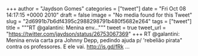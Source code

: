 
+++
author = "Jaydson Gomes"
categories = ["tweet"]
date = "Fri Oct 08 14:17:15 +0000 2010"
draft = false
image = "No media found for this Tweet"
slug = "2d6991b7b6df4395c2988298791b480f5682e264"
tags = ["tweet"]
title = """RT @galantini: Menina env..."""
tweet = true
tweet_url = "https://twitter.com/jaydson/status/26753067369"
+++
RT @galantini: Menina envia carta pra Johnny Depp, pedindo ajuda p/ 'rebelião pirata" contra os professores. E ele vai. http://is.gd/fRk ...
